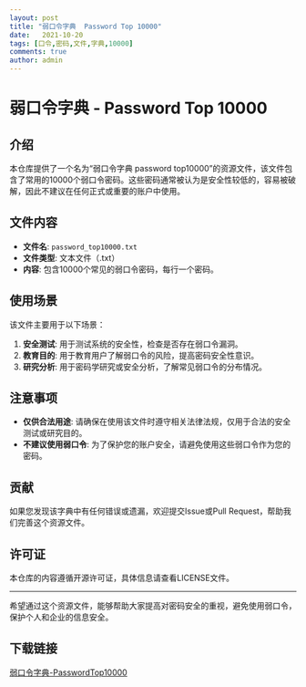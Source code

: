 ```yaml
---
layout: post
title: "弱口令字典  Password Top 10000"
date:   2021-10-20
tags: [口令,密码,文件,字典,10000]
comments: true
author: admin
---
```

# 弱口令字典 - Password Top 10000

## 介绍

本仓库提供了一个名为“弱口令字典 password top10000”的资源文件，该文件包含了常用的10000个弱口令密码。这些密码通常被认为是安全性较低的，容易被破解，因此不建议在任何正式或重要的账户中使用。

## 文件内容

- **文件名**: `password_top10000.txt`
- **文件类型**: 文本文件（.txt）
- **内容**: 包含10000个常见的弱口令密码，每行一个密码。

## 使用场景

该文件主要用于以下场景：

1. **安全测试**: 用于测试系统的安全性，检查是否存在弱口令漏洞。
2. **教育目的**: 用于教育用户了解弱口令的风险，提高密码安全性意识。
3. **研究分析**: 用于密码学研究或安全分析，了解常见弱口令的分布情况。

## 注意事项

- **仅供合法用途**: 请确保在使用该文件时遵守相关法律法规，仅用于合法的安全测试或研究目的。
- **不建议使用弱口令**: 为了保护您的账户安全，请避免使用这些弱口令作为您的密码。

## 贡献

如果您发现该字典中有任何错误或遗漏，欢迎提交Issue或Pull Request，帮助我们完善这个资源文件。

## 许可证

本仓库的内容遵循开源许可证，具体信息请查看LICENSE文件。

---

希望通过这个资源文件，能够帮助大家提高对密码安全的重视，避免使用弱口令，保护个人和企业的信息安全。

## 下载链接

[弱口令字典-PasswordTop10000](https://pan.quark.cn/s/52acadbf47b0)